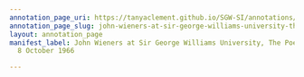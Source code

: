 ```yaml
---
annotation_page_uri: https://tanyaclement.github.io/SGW-SI/annotations/john-wieners-at-sir-george-williams-university-the-poetry-series-8-october-1966-canvas-1-john-wieners.json
annotation_page_slug: john-wieners-at-sir-george-williams-university-the-poetry-series-8-october-1966-canvas-1-john-wieners
layout: annotation_page
manifest_label: John Wieners at Sir George Williams University, The Poetry Series,
  8 October 1966

---
```

